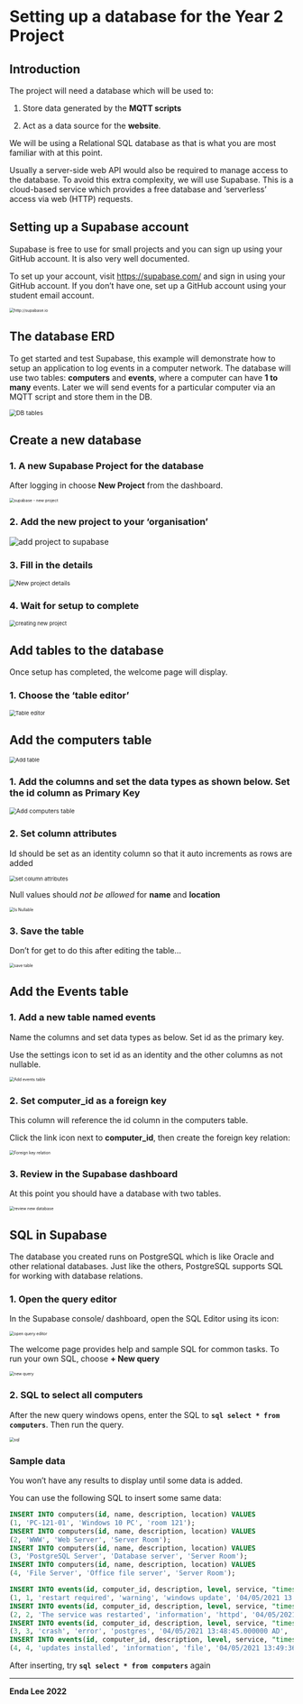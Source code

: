 # Setting up a database for the Year 2 Project



## Introduction

The project will need a database which will be used to:

1.  Store data generated by the **MQTT scripts**

2.  Act as a data source for the **website**.

We will be using a Relational SQL database as that 
is what you are most familiar with at this point.

Usually a server-side web API would also be required 
to manage access to the database. To avoid this extra 
complexity, we will use Supabase. This is a 
cloud-based service which provides a free database 
and ‘serverless’ access via web (HTTP) requests.

## Setting up a Supabase account

Supabase is free to use for small projects and you 
can sign up using your GitHub account. 
It is also very well documented.

To set up your account, visit <https://supabase.com/> 
and sign in using your GitHub account. If you don’t 
have one, set up a GitHub account using your student 
email account.

<img src="./media/5719f31c784d2c32cf7eda88900235c8.png" alt="http://supabase.io" style="zoom: 50%;" />

## The database ERD

To get started and test Supabase, this example will 
demonstrate how to setup an application to log events 
in a computer network. The database will use two 
tables: **computers** and **events**, where a computer 
can have **1 to many** events. Later we will send events 
for a particular computer via an MQTT script and store 
them in the DB.

<img src="./media/a92f517ff1e61585fb954a007f44a438.png" alt="DB tables" style="zoom: 75%;" />



## Create a new database

### 1. A new Supabase Project for the database

After logging in choose **New Project** from the dashboard.

<img src="./media/c99c0fb47aea42102bbeaeec8262c4da.png" alt="supabase - new project" style="zoom: 50%;" />

### 2. Add the new project to your ‘organisation’

<img src="./media/f149785991c021007d6e048935001574.png" alt="add project to supabase"  />

### 3. Fill in the details

<img src="./media/13834d91c9000979ed3230a0c25c44c8.png" alt="New project details" style="zoom: 75%;" />

### 4. Wait for setup to complete

<img src="./media/a52c90ec6aa6df4e728ba1a59dee73f9.png" alt="creating new project" style="zoom: 67%;" />

## Add tables to the database

Once setup has completed, the welcome page will display.

### 1. Choose the ‘table editor’

<img src="./media/421c22fd47bc757fc90f90e5d9e95395.png" alt="Table editor" style="zoom:67%;" />

## Add the computers table

<img src="./media/452a02144842775c8d2ff7c1d7a7ec69.png" alt="Add table" style="zoom:67%;" />

### 1. Add the columns and set the data types as shown below. Set the id column as Primary Key

<img src="./media/1aad4b938302bfa3e01fd5f3932d7e73.png" alt="Add computers table" style="zoom:75%;" />

 

### 2. Set column attributes

Id should be set as an identity column so that it auto increments as rows are
added

<img src="./media/6ece0760f22fade668627b5fd17ba242.png" alt="set column attributes" style="zoom:67%;" />



Null values should *not be allowed* for **name** and **location**

<img src="./media/97fe14128d87386b8d103201b7ce4d1c.png" alt="Is Nullable" style="zoom:50%;" />

### 3. Save the table

Don’t for get to do this after editing the table…

<img src="./media/e0c88028ba38c65a19606993f3b9bf3b.png" alt="save table" style="zoom:50%;" />

## Add the Events table

### 1. Add a new table named events

Name the columns and set data types as below. Set id as the primary key.

Use the settings icon to set id as an identity and the other columns as not
nullable.

<img src="./media/db98fa5ffda2fc4455d0bc0a6475fb6f.png" alt="Add events table" style="zoom:50%;" />

### 2. Set computer_id as a foreign key

This column will reference the id column in the computers table.

Click the link icon next to **computer_id**, then create the foreign key
relation:

<img src="./media/99ccd808938f3eca79773b0998b690f0.png" alt="Foreign key relation" style="zoom:50%;" />

### 3. Review in the Supabase dashboard

At this point you should have a database with two tables.

<img src="./media/983e87a1ee8df4a8f94a6c49638defd1.png" alt="review new database" style="zoom:50%;" />

## SQL in Supabase

The database you created runs on PostgreSQL which is like Oracle and other
relational databases. Just like the others, PostgreSQL supports SQL for working
with database relations.

### 1. Open the query editor

In the Supabase console/ dashboard, open the SQL Editor using its icon:

<img src="./media/81bb3e396a58662af26bcf71e33bb42a.png" alt="open query editor" style="zoom:50%;" />

The welcome page provides help and sample SQL for common tasks. To run your own
SQL, choose **+ New query**

<img src="./media/ecd406bed657ec5de6a01567c30c6e60.png" alt="new query" style="zoom:50%;" />

### 2. SQL to select all computers

After the new query windows opens, enter the SQL to **```sql select * from computers```**.
Then run the query.

<img src="./media/c69127aa8e7684d044c857fba95eb4dd.png" alt="sql" style="zoom: 50%;" />

### Sample data

You won’t have any results to display until some data is added. 

You can use the following SQL to insert some same data:

``` sql
INSERT INTO computers(id, name, description, location) VALUES
(1, 'PC-121-01', 'Windows 10 PC', 'room 121');
INSERT INTO computers(id, name, description, location) VALUES
(2, 'WWW', 'Web Server', 'Server Room');
INSERT INTO computers(id, name, description, location) VALUES
(3, 'PostgreSQL Server', 'Database server', 'Server Room');
INSERT INTO computers(id, name, description, location) VALUES
(4, 'File Server', 'Office file server', 'Server Room');

INSERT INTO events(id, computer_id, description, level, service, "timestamp", type, "user") VALUES
(1, 1, 'restart required', 'warning', 'windows update', '04/05/2021 13:46:41.000000 AD', 'system', 'system');
INSERT INTO events(id, computer_id, description, level, service, "timestamp", type, "user") VALUES
(2, 2, 'The service was restarted', 'information', 'httpd', '04/05/2021 13:47:48.000000 AD', 'service', 'www');
INSERT INTO events(id, computer_id, description, level, service, "timestamp", type, "user") VALUES
(3, 3, 'crash', 'error', 'postgres', '04/05/2021 13:48:45.000000 AD', 'service', 'database');
INSERT INTO events(id, computer_id, description, level, service, "timestamp", type, "user") VALUES
(4, 4, 'updates installed', 'information', 'file', '04/05/2021 13:49:36.000000 AD', 'system update', 'system');
```

After inserting, try  **``` sql select * from computers ```** again



------

**Enda Lee 2022**
